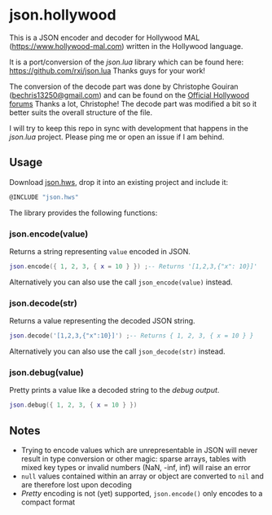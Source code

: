 # json.hollywood

This is a JSON encoder and decoder for Hollywood MAL (<https://www.hollywood-mal.com>) written in the Hollywood language.

It is a port/conversion of the *json.lua* library which can be found here: <https://github.com/rxi/json.lua> Thanks guys for your work!

The conversion of the decode part was done by Christophe Gouiran (bechris13250@gmail.com) and can be found on the [Official Hollywood forums](https://forums.hollywood-mal.com/viewtopic.php?f=22&t=2004&p=11417&hilit=json&sid=bccabff76b4d2f79365092f880330a62#p11232) Thanks a lot, Christophe!
The decode part was modified a bit so it better suits the overall structure of the file.

I will try to keep this repo in sync with development that happens in the *json.lua* project. Please ping me or open an issue if I am behind.

## Usage

Download [json.hws](json.hws?raw=1), drop it into an existing project and include it:

```lua
@INCLUDE "json.hws"
```

The library provides the following functions:

### json.encode(value)

Returns a string representing `value` encoded in JSON.

```lua
json.encode({ 1, 2, 3, { x = 10 } }) ;-- Returns '[1,2,3,{"x": 10}]'
```

Alternatively you can also use the call `json_encode(value)` instead.

### json.decode(str)

Returns a value representing the decoded JSON string.

```lua
json.decode('[1,2,3,{"x":10}]') ;-- Returns { 1, 2, 3, { x = 10 } }
```

Alternatively you can also use the call `json_decode(str)` instead.

### json.debug(value)

Pretty prints a value like a decoded string to the *debug output*.

```lua
json.debug({ 1, 2, 3, { x = 10 } })
```

## Notes

* Trying to encode values which are unrepresentable in JSON will never result
  in type conversion or other magic: sparse arrays, tables with mixed key types
  or invalid numbers (NaN, -inf, inf) will raise an error
* `null` values contained within an array or object are converted to `nil` and
  are therefore lost upon decoding
* *Pretty* encoding is not (yet) supported, `json.encode()` only encodes to a compact format
